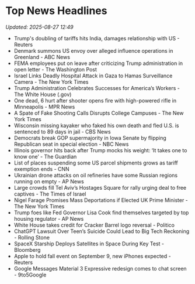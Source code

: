 # Top News Headlines

_Updated: 2025-08-27 12:49_

- Trump's doubling of tariffs hits India, damages relationship with US - Reuters
- Denmark summons US envoy over alleged influence operations in Greenland - ABC News
- FEMA employees put on leave after criticizing Trump administration in open letter - The Washington Post
- Israel Links Deadly Hospital Attack in Gaza to Hamas Surveillance Camera - The New York Times
- Trump Administration Celebrates Successes for America’s Workers - The White House (.gov)
- One dead, 6 hurt after shooter opens fire with high-powered rifle in Minneapolis - MPR News
- A Spate of Fake Shooting Calls Disrupts College Campuses - The New York Times
- Wisconsin missing kayaker who faked his own death and fled U.S. is sentenced to 89 days in jail - CBS News
- Democrats break GOP supermajority in Iowa Senate by flipping Republican seat in special election - NBC News
- Illinois governor hits back after Trump mocks his weight: ‘It takes one to know one’ - The Guardian
- List of places suspending some US parcel shipments grows as tariff exemption ends - CNN
- Ukrainian drone attacks on oil refineries have some Russian regions running on empty - AP News
- Large crowds fill Tel Aviv’s Hostages Square for rally urging deal to free captives - The Times of Israel
- Nigel Farage Promises Mass Deportations if Elected UK Prime Minister - The New York Times
- Trump foes like Fed Governor Lisa Cook find themselves targeted by top housing regulator - AP News
- White House takes credit for Cracker Barrel logo reversal - Politico
- ChatGPT Lawsuit Over Teen’s Suicide Could Lead to Big Tech Reckoning - Rolling Stone
- SpaceX Starship Deploys Satellites in Space During Key Test - Bloomberg
- Apple to hold fall event on September 9, new iPhones expected - Reuters
- Google Messages Material 3 Expressive redesign comes to chat screen - 9to5Google